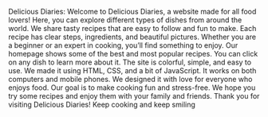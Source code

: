 Delicious Diaries:
Welcome to Delicious Diaries, a website made for all food lovers!
Here, you can explore different types of dishes from around the world.
We share tasty recipes that are easy to follow and fun to make.
Each recipe has clear steps, ingredients, and beautiful pictures.
Whether you are a beginner or an expert in cooking, you’ll find something to enjoy.
Our homepage shows some of the best and most popular recipes.
You can click on any dish to learn more about it.
The site is colorful, simple, and easy to use.
We made it using HTML, CSS, and a bit of JavaScript.
It works on both computers and mobile phones.
We designed it with love for everyone who enjoys food.
Our goal is to make cooking fun and stress-free.
We hope you try some recipes and enjoy them with your family and friends.
Thank you for visiting Delicious Diaries!
Keep cooking and keep smiling 

